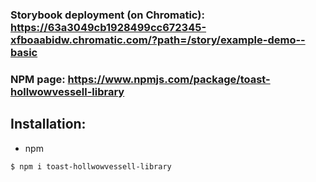 ### Storybook deployment (on Chromatic): https://63a3049cb1928499cc672345-xfboaabidw.chromatic.com/?path=/story/example-demo--basic
### NPM page: https://www.npmjs.com/package/toast-hollwowvessell-library

## Installation:
- npm
```shell
$ npm i toast-hollwowvessell-library
```

